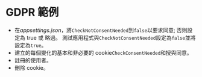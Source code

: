 # <a name="gdpr-sample"></a>GDPR 範例

* 在*appsettings.json*，將`CheckNotConsentNeeded`到`false`以要求同意; 否則設定為 true 或 略過。 測試應用程式與`CheckNotConsentNeeded`設定為`false`並將設定為`true`。
* 建立的每個變化的基本和非必要的 cookie`CheckConsentNeeded`和授與同意。
* 註冊的使用者。
* 刪除 cookie。
